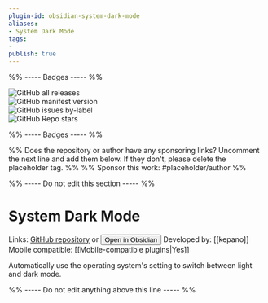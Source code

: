 ```yaml
---
plugin-id: obsidian-system-dark-mode
aliases:
- System Dark Mode
tags: 
- 
publish: true
---
```


%% ----- Badges ----- %%

![GitHub all releases](https://img.shields.io/github/downloads/kepano/obsidian-system-dark-mode/total?color=573E7A&logo=github&style=for-the-badge)   
![GitHub manifest version](https://img.shields.io/github/manifest-json/v/kepano/obsidian-system-dark-mode?color=573E7A&logo=github&style=for-the-badge)   
![GitHub issues by-label](https://img.shields.io/github/issues/kepano/obsidian-system-dark-mode/help%20wanted?color=573E7A&logo=github&style=for-the-badge)   
![GitHub Repo stars](https://img.shields.io/github/stars/kepano/obsidian-system-dark-mode?color=573E7A&logo=github&style=for-the-badge)

%% ----- Badges ----- %%

%% Does the repository or author have any sponsoring links? Uncomment the next line and add them below. If they don't, please delete the placeholder tag. %%
%% Sponsor this work: #placeholder/author %%

%% ----- Do not edit this section ----- %%

# System Dark Mode

Links: [GitHub repository](https://github.com/kepano/obsidian-system-dark-mode) or [<button id=HH>Open in Obsidian</button>](obsidian://goto-plugin?id=obsidian-system-dark-mode)
Developed by: [[kepano]]
Mobile compatible: [[Mobile-compatible plugins|Yes]]

Automatically use the operating system's setting to switch between light and dark mode.

%% ----- Do not edit anything above this line ----- %% 
